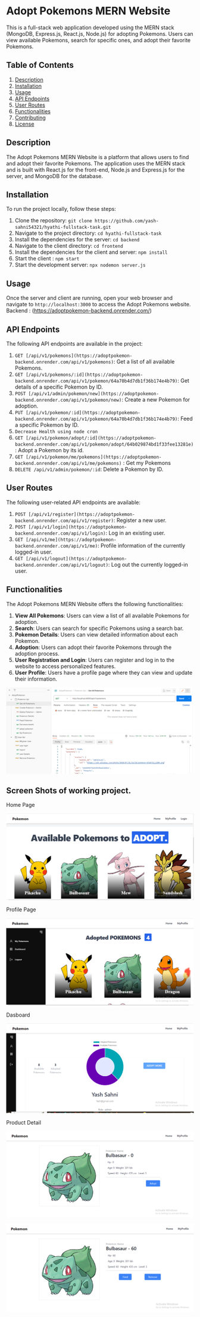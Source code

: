 # Adopt Pokemons MERN Website

This is a full-stack web application developed using the MERN stack (MongoDB, Express.js, React.js, Node.js) for adopting Pokemons. Users can view available Pokemons, search for specific ones, and adopt their favorite Pokemons.

## Table of Contents

1. [Description](#description)
2. [Installation](#installation)
3. [Usage](#usage)
4. [API Endpoints](#api-endpoints)
5. [User Routes](#user-routes)
6. [Functionalities](#functionalities)
7. [Contributing](#contributing)
8. [License](#license)

## Description

The Adopt Pokemons MERN Website is a platform that allows users to find and adopt their favorite Pokemons. The application uses the MERN stack and is built with React.js for the front-end, Node.js and Express.js for the server, and MongoDB for the database.

## Installation

To run the project locally, follow these steps:

1. Clone the repository: `git clone https://github.com/yash-sahni54321/hyathi-fullstack-task.git`
2. Navigate to the project directory: `cd hyathi-fullstack-task`
3. Install the dependencies for the server: `cd backend`
4. Navigate to the client directory: `cd frontend`
5. Install the dependencies for the client and server: `npm install`
6. Start the client : `npm start`
7. Start the development server: `npx nodemon server.js`

## Usage

Once the server and client are running, open your web browser and navigate to `http://localhost:3000` to access the Adopt Pokemons website. 
Backend : (https://adoptpokemon-backend.onrender.com/)
## API Endpoints

The following API endpoints are available in the project:

1. `GET [/api/v1/pokemons](https://adoptpokemon-backend.onrender.com/api/v1/pokemons)`: Get a list of all available Pokemons.
2. `GET [/api/v1/pokemons/:id](https://adoptpokemon-backend.onrender.com/api/v1/pokemon/64a70b4d7db1f36b174e4b79)`: Get details of a specific Pokemon by ID.
3. `POST [/api/v1/admin/pokemon/new](https://adoptpokemon-backend.onrender.com/api/v1/pokemon/new)`: Create a new Pokemon for adoption.
4. `PUT [/api/v1/pokemon/:id](https://adoptpokemon-backend.onrender.com/api/v1/pokemon/64a70b4d7db1f36b174e4b79)`: Feed a specific Pokemon by ID.
5. `Decrease Health using node cron`
6. `GET [/api/v1/pokemon/adopt/:id](https://adoptpokemon-backend.onrender.com/api/v1/pokemon/adopt/64b029874bd1f33fee13281e)` : Adopt a Pokemon by its id.
7. `GET [/api/v1/pokemon/me/pokemons](https://adoptpokemon-backend.onrender.com/api/v1/me/pokemons)` : Get my Pokemons
8. `DELETE /api/v1/admin/pokemon/:id`: Delete a Pokemon by ID.

## User Routes

The following user-related API endpoints are available:

1. `POST [/api/v1/register](https://adoptpokemon-backend.onrender.com/api/v1/register)`: Register a new user.
2. `POST [/api/v1/login](https://adoptpokemon-backend.onrender.com/api/v1/login)`: Log in an existing user.
4. `GET [/api/v1/me](https://adoptpokemon-backend.onrender.com/api/v1/me)`: Profile information of the currently logged-in user.
5. `GET [/api/v1/logout](https://adoptpokemon-backend.onrender.com/api/v1/logout)`: Log out the currently logged-in user.

## Functionalities

The Adopt Pokemons MERN Website offers the following functionalities:

1. **View All Pokemons**: Users can view a list of all available Pokemons for adoption.
2. **Search**: Users can search for specific Pokemons using a search bar.
3. **Pokemon Details**: Users can view detailed information about each Pokemon.
4. **Adoption**: Users can adopt their favorite Pokemons through the adoption process.
5. **User Registration and Login**: Users can register and log in to the website to access personalized features.
6. **User Profile**: Users have a profile page where they can view and update their information.


![Postman](postmanApiCapture.PNG)

## Screen Shots of working project.

Home Page

![HomePage](Home.PNG)

Profile Page

![ProfilePage](ProfilePage.PNG)

Dasboard

![Dasboard](DashBoard.PNG)

Product Detail

![ProductDetails](DetailBeforeLogin.PNG)

![ProductDetails](DetailPageAfterLogin.PNG)
